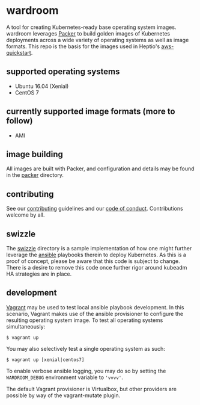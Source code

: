 wardroom
========
A tool for creating Kubernetes-ready base operating system images. wardroom leverages [Packer](https://github.com/hashicorp/packer) to build golden images of Kubernetes deployments across a wide variety of operating systems as well as image formats. This repo is the basis for the images used in Heptio's [aws-quickstart](https://github.com/heptio/aws-quickstart).

supported operating systems
---------------------------
- Ubuntu 16.04 (Xenial)
- CentOS 7

currently supported image formats (more to follow)
--------------------------------------------------
- AMI

image building
--------------
All images are built with Packer, and configuration and details may be found in the [packer](./packer) directory.

contributing
------------
See our [contributing](CONTRIBUTING.md) guidelines and our [code of conduct](CODE-OF-CONDUCT.md). Contributions welcome by all.

swizzle
-------
The [swizzle](./swizzle) directory is a sample implementation of how one might further leverage the [ansible](https://www.ansible.com/) playbooks therein to deploy Kubernetes. As this is a proof of concept, please be aware that this code is subject to change. There is a desire to remove this code once further rigor around kubeadm HA strategies are in place.

development
-----------
[Vagrant](https://www.vagrantup.com/) may be used to test local ansible playbook development. In this scenario, Vagrant makes use of the ansible provisioner to configure the resulting operating system image. To test all operating systems simultaneously:
```
$ vagrant up
```
You may also selectively test a single operating system as such:
```
$ vagrant up [xenial|centos7]
```

To enable verbose ansible logging, you may do so by setting the `WARDROOM_DEBUG` environment variable to `'vvvv'`.

The default Vagrant provisioner is Virtualbox, but other providers are possible by way of the vagrant-mutate plugin.
